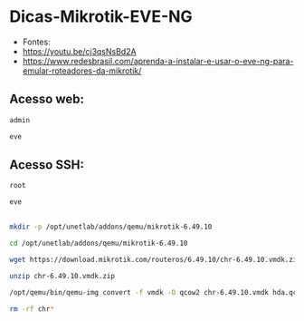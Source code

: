 # Dicas-Mikrotik-EVE-NG

* Fontes:
* <https://youtu.be/cj3qsNsBd2A>
* <https://www.redesbrasil.com/aprenda-a-instalar-e-usar-o-eve-ng-para-emular-roteadores-da-mikrotik/>

## Acesso web:

```bash
admin

```

```bash
eve

```

## Acesso SSH:

```bash
root

```

```bash
eve

```

## 

```bash
mkdir -p /opt/unetlab/addons/qemu/mikrotik-6.49.10

```

```bash
cd /opt/unetlab/addons/qemu/mikrotik-6.49.10

```

```bash
wget https://download.mikrotik.com/routeros/6.49.10/chr-6.49.10.vmdk.zip

```

```bash
unzip chr-6.49.10.vmdk.zip

```

```bash
/opt/qemu/bin/qemu-img convert -f vmdk -O qcow2 chr-6.49.10.vmdk hda.qcow2

```

```bash
rm -rf chr*

```

